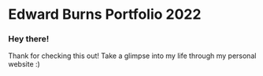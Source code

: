# Edward Burns Portfolio 2022

### Hey there!

Thank for checking this out! Take a glimpse into my life through my personal website :)
